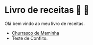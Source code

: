 # Livro de receitas :knife: :cut_of_meat:

Olá bem vindo ao meu livro de receitas.

 - [Churrasco de Maminha](https://github.com/jrcosta/treinamentogitdio/blob/master/receitas/churrasco.md)
 - Teste de Conflito.
